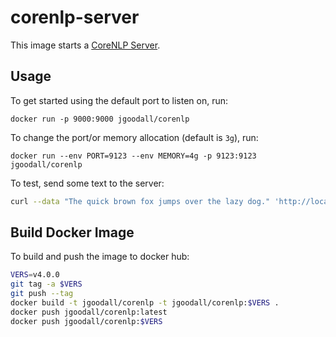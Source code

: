 # corenlp-server

This image starts a [CoreNLP Server](https://stanfordnlp.github.io/CoreNLP/corenlp-server.html).

## Usage

To get started using the default port to listen on, run:

```docker run -p 9000:9000 jgoodall/corenlp```

To change the port/or memory allocation (default is `3g`), run:

```docker run --env PORT=9123 --env MEMORY=4g -p 9123:9123 jgoodall/corenlp```

To test, send some text to the server:

```sh
curl --data "The quick brown fox jumps over the lazy dog." 'http://localhost:9000/?properties={%22annotators%22%3A%22tokenize%2Cssplit%2Cpos%2Cner%22%2C%22outputFormat%22%3A%22json%22}'
```

## Build Docker Image

To build and push the image to docker hub:

```sh
VERS=v4.0.0
git tag -a $VERS
git push --tag
docker build -t jgoodall/corenlp -t jgoodall/corenlp:$VERS .
docker push jgoodall/corenlp:latest
docker push jgoodall/corenlp:$VERS
```
